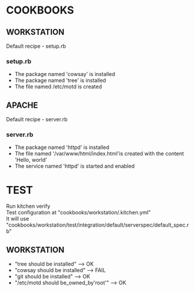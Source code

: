 # COOKBOOKS

## WORKSTATION

Default recipe - setup.rb

### setup.rb

* The package named 'cowsay' is installed
* The package named 'tree' is installed
* The file named /etc/motd is created

## APACHE

Default recipe - server.rb

### server.rb

* The package named 'httpd' is installed
* The file named '/var/www/html/index.html'is created with the content 'Hello, world'
* The service named 'httpd' is started and enabled 

# TEST 

Run kitchen verify
<br>Test configuration at "cookbooks/workstation/.kitchen.yml"
<br> It will use "cookbooks/workstation/test/integration/default/serverspec/default_spec.rb"

## WORKSTATION

* "tree should be installed"           --> OK
* "cowsay should be installed"         --> FAIL
* "git should be installed"            --> OK
* "/etc/motd should be_owned_by'root'" --> OK

